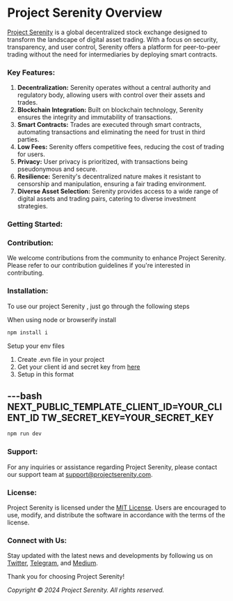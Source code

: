 # Project Serenity Overview

[Project Serenity](https://projectserenity.com) is a global decentralized stock exchange designed to transform the landscape of digital asset trading. With a focus on security, transparency, and user control, Serenity offers a platform for peer-to-peer trading without the need for intermediaries by deploying smart contracts.

### Key Features:
1. **Decentralization:** Serenity operates without a central authority and regulatory body, allowing users with control over their assets and trades.
2. **Blockchain Integration:** Built on blockchain technology, Serenity ensures the integrity and immutability of transactions.
3. **Smart Contracts:** Trades are executed through smart contracts, automating transactions and eliminating the need for trust in third parties.
4. **Low Fees:** Serenity offers competitive fees, reducing the cost of trading for users.
5. **Privacy:** User privacy is prioritized, with transactions being pseudonymous and secure.
6. **Resilience:** Serenity's decentralized nature makes it resistant to censorship and manipulation, ensuring a fair trading environment.
7. **Diverse Asset Selection:** Serenity provides access to a wide range of digital assets and trading pairs, catering to diverse investment strategies.

### Getting Started:





### Contribution:
We welcome contributions from the community to enhance Project Serenity. Please refer to our contribution guidelines if you're interested in contributing.

### Installation:

To use our project Serenity , just go through the following steps

When using node or browserify install

```bash
npm install i
```

Setup your env files

1) Create .evn file in your project
2) Get your client id and secret key from [here](https://thirdweb.com/create-api-key)
3) Setup in this format

---bash
NEXT_PUBLIC_TEMPLATE_CLIENT_ID=YOUR_CLIENT_ID
TW_SECRET_KEY=YOUR_SECRET_KEY
---

```bash
npm run dev
```







### Support:
For any inquiries or assistance regarding Project Serenity, please contact our support team at [support@projectserenity.com](mailto:support@projectserenity.com).

### License:
Project Serenity is licensed under the [MIT License](link-to-license). Users are encouraged to use, modify, and distribute the software in accordance with the terms of the license.

### Connect with Us:
Stay updated with the latest news and developments by following us on [Twitter](link-to-twitter), [Telegram](link-to-telegram), and [Medium](link-to-medium).

Thank you for choosing Project Serenity!

*Copyright © 2024 Project Serenity. All rights reserved.*

